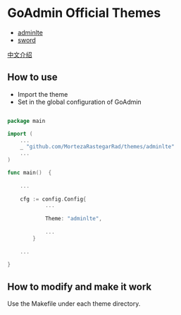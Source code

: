 # GoAdmin Official Themes

- [adminlte](https://github.com/MortezaRastegarRad/themes/tree/master/adminlte)
- [sword](https://github.com/MortezaRastegarRad/themes/tree/master/sword)

[中文介绍](./README_CN.md)

## How to use

- Import the theme
- Set in the global configuration of GoAdmin

```go

package main

import (
	...
	_ "github.com/MortezaRastegarRad/themes/adminlte"
	...
)

func main()  {
	
	...
	
	cfg := config.Config{
    		...
    		
    		Theme: "adminlte",
    		
    		...
    	}
	
	...
 
}

```

## How to modify and make it work

Use the Makefile under each theme directory.